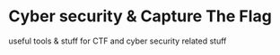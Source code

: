# Cyber security & Capture The Flag
useful tools &amp; stuff for CTF and cyber security related stuff
